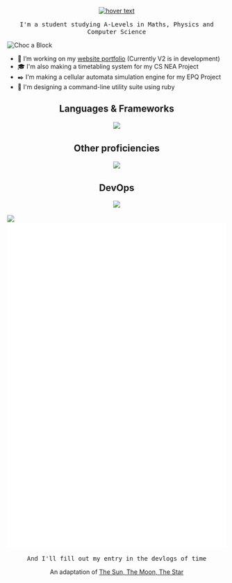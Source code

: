 <!-- <h1 align="center">Hi, I'm Olivier</h1> -->
 <p align='center'>
 <a href="https://choc-a-block.github.io"><img src="./intro2.gif" width="800" title="hover text"></a>
  </p>
  <p align='center'>
<p align="center">
  <samp>
I'm a student studying A-Levels in Maths, Physics and Computer Science
  </samp>
</p>
<img src="https://komarev.com/ghpvc/?username=Choc-a-Block&color=800080" alt="Choc a Block"/>

- :notebook_with_decorative_cover: I’m working on my [website portfolio](https://choc-a-block.github.io) (Currently V2 is in development)
- :mortar_board: I'm also making a timetabling system for my CS NEA Project
- :black_nib: I'm making a cellular automata simulation engine for my EPQ Project
- :wrench: I'm designing a command-line utility suite using ruby




<h2 align="center">Languages & Frameworks</h2>
<p align="center">
  <a href="https://skillicons.dev">
    <img src="https://skillicons.dev/icons?i=html,css,react,django,py,nginx,java,js,latex,postgres,pytorch,md,regex,ruby" />
  </a>
</p>
<h2 align="center">Other proficiencies</h2>
<p align="center">
  <a href="https://skillicons.dev">
    <img src="https://skillicons.dev/icons?i=blender,linkedin,linux,ps,pr,webflow,gamemakerstudio" />
  </a>
</p>
<h2 align="center">DevOps</h2>
<p align="center">
  <a href="https://skillicons.dev">
    <img src="https://skillicons.dev/icons?i=git,github,githubactions,kubernetes,docker,vim,idea,vscode,visualstudio" />
  </a>
</p>

<img align="" height="137px" src="https://github-readme-stats-one-rosy.vercel.app/api?username=choc-a-block&hide_title=true&hide_border=true&show_icons=true&count_private=true&line_height=21&theme=dracula" /> 

<picture>
  <img src="/github-metrics.svg" alt="Metrics">
</picture>
  </samp>
  </p>
 <p align="center">
 <samp>
And I'll fill out my entry in the devlogs of time
  </samp>
</p>
 <p align="center">
 <a>An adaptation of </a><a href="https://open.spotify.com/track/63Ne6wKfGraVaeVUihBRjl?si=8391b11d86694966">The Sun, The Moon, The Star</a>
 </p>
